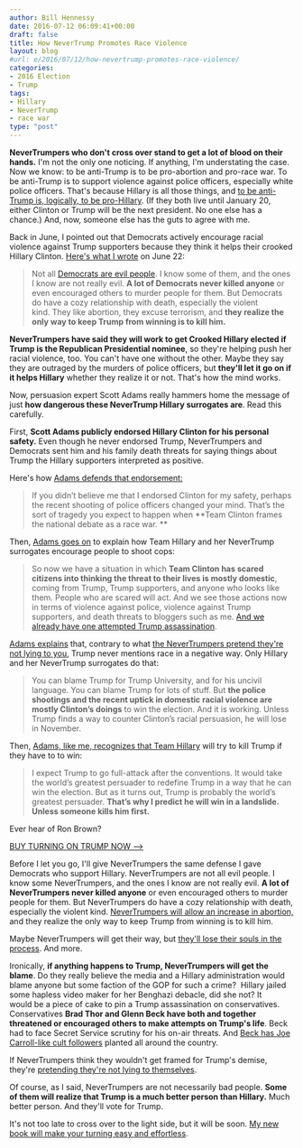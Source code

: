 ```yaml
---
author: Bill Hennessy
date: 2016-07-12 06:09:41+00:00
draft: false
title: How NeverTrump Promotes Race Violence
layout: blog
#url: e/2016/07/12/how-nevertrump-promotes-race-violence/
categories:
- 2016 Election
- Trump
tags:
- Hillary
- NeverTrump
- race war
type: "post"
---
```


**NeverTrumpers who don't cross over stand to get a lot of blood on their hands.** I'm not the only one noticing. If anything, I'm understating the case. Now we know: to be anti-Trump is to be pro-abortion and pro-race war. To be anti-Trump is to support violence against police officers, especially white police officers. That's because Hillary is all those things, and [to be anti-Trump is, logically, to be pro-Hillary](https://hennessysview.com/2016/07/11/warning-reality-doesnt-care/). (If they both live until January 20, either Clinton or Trump will be the next president. No one else has a chance.) And, now, someone else has the guts to agree with me.

Back in June, I pointed out that Democrats actively encourage racial violence against Trump supporters because they think it helps their crooked Hillary Clinton. [Here's what I wrote](https://hennessysview.com/2016/06/22/death-party-blues/) on June 22:



> Not all [Democrats are evil people](https://blog.dilbert.com/post/146307088451/why-gun-control-cant-be-solved-in-the-usa). I know some of them, and the ones I know are not really evil. **A lot of Democrats never killed anyone** or even encouraged others to murder people for them. But Democrats do have a cozy relationship with death, especially the violent kind. They like abortion, they excuse terrorism, and **they realize the only way to keep Trump from winning is to kill him.**



**NeverTrumpers have said they will work to get Crooked Hillary elected if Trump is the Republican Presidential nominee**, so they're helping push her racial violence, too. You can't have one without the other. Maybe they say they are outraged by the murders of police officers, but **they'll let it go on if it helps Hillary** whether they realize it or not. That's how the mind works.

Now, persuasion expert Scott Adams really hammers home the message of just **how dangerous these NeverTrump Hillary surrogates are**. Read this carefully.

First, **Scott Adams publicly endorsed Hillary Clinton for his personal safety.** Even though he never endorsed Trump, NeverTrumpers and Democrats sent him and his family death threats for saying things about Trump the Hillary supporters interpreted as positive.

Here's how [Adams defends that endorsement:](https://blog.dilbert.com/post/147247313346/when-persuasion-turns-deadly)



> If you didn’t believe me that I endorsed Clinton for my safety, perhaps the recent shooting of police officers changed your mind. That’s the sort of tragedy you expect to happen when **Team Clinton frames the national debate as a race war. **



Then, [Adams goes on](https://blog.dilbert.com/post/147247313346/when-persuasion-turns-deadly) to explain how Team Hillary and her NeverTrump surrogates encourage people to shoot cops:



> So now we have a situation in which **Team Clinton has scared citizens into thinking the threat to their lives is mostly domestic**, coming from Trump, Trump supporters, and anyone who looks like them. People who are scared will act. And we see those actions now in terms of violence against police, violence against Trump supporters, and death threats to bloggers such as me. [And we already have one attempted Trump assassination](https://hennessysview.com/2016/06/22/death-party-blues/).



[Adams explains](https://blog.dilbert.com/post/147247313346/when-persuasion-turns-deadly) that, contrary to what [the NeverTrumpers pretend they're not lying to you](https://hennessysview.com/2016/07/10/how-to-pretend-youre-not-lying/), Trump never mentions race in a negative way. Only Hillary and her NeverTrump surrogates do that:



> You can blame Trump for Trump University, and for his uncivil language. You can blame Trump for lots of stuff. But **the police shootings and the recent uptick in domestic racial violence are mostly Clinton’s doings** to win the election. And it is working. Unless Trump finds a way to counter Clinton’s racial persuasion, he will lose in November.



Then, [Adams, like me, recognizes that Team Hillary](https://blog.dilbert.com/post/147247313346/when-persuasion-turns-deadly) will try to kill Trump if they have to to win:



> I expect Trump to go full-attack after the conventions. It would take the world’s greatest persuader to redefine Trump in a way that he can win the election. But as it turns out, Trump is probably the world’s greatest persuader. **That’s why I predict he will win in a landslide. Unless someone kills him first.**



Ever hear of Ron Brown?



[BUY TURNING ON TRUMP NOW -->](https://hennessysview.com/turning-on-trump/)



Before I let you go, I'll give NeverTrumpers the same defense I gave Democrats who support Hillary. NeverTrumpers are not all evil people. I know some NeverTrumpers, and the ones I know are not really evil. **A lot of NeverTrumpers never killed anyone** or even encouraged others to murder people for them. But NeverTrumpers do have a cozy relationship with death, especially the violent kind. [NeverTrumpers will allow an increase in abortion,](https://hennessysview.com/2016/05/09/trump-is-the-only-viable-pro-life-choice/) and they realize the only way to keep Trump from winning is to kill him.

Maybe NeverTrumpers will get their way, but [they'll lose their souls in the process](https://hennessysview.com/2016/05/04/an-affair-to-dismember/). And more.

Ironically, **if anything happens to Trump, NeverTrumpers will get the blame**. Do they really believe the media and a Hillary administration would blame anyone but some faction of the GOP for such a crime?  Hillary jailed some hapless video maker for her Benghazi debacle, did she not? It would be a piece of cake to pin a Trump assassination on conservatives. Conservatives **Brad Thor and Glenn Beck have both and together threatened or encouraged others to make attempts on Trump's life**. Beck had to face Secret Service scrutiny for his on-air threats. And [Beck has Joe Carroll-like cult followers](https://thefollowing.wikia.com/wiki/Joe_Carroll) planted all around the country.

If NeverTrumpers think they wouldn't get framed for Trump's demise, they're [pretending they're not lying to themselves](https://hennessysview.com/2016/07/10/how-to-pretend-youre-not-lying/).

Of course, as I said, NeverTrumpers are not necessarily bad people. **Some of them will realize that Trump is a much better person than Hillary.** Much better person. And they'll vote for Trump.

It's not too late to cross over to the light side, but it will be soon. [My new book will make your turning easy and effortless](https://hennessysview.com/turning-on-trump/).
